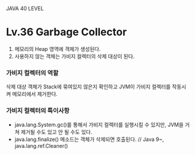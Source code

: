 JAVA 40 LEVEL
# Lv.36 Garbage Collector

1. 메모리의 Heap 영역에 객체가 생성된다.
2. 사용하지 않는 객체는 가비지 컬렉터의 삭제 대상이 된다.

### 가비지 컬렉터의 역할
삭제 대상 객체가 Stack에 묶여있지 않은지 확인하고 JVM이 가비지 컬렉터를 작동시켜 메모리에서 제거한다.


### 가비지 컬렉터의 특이사항
- java.lang.System.gc()를 통해서 가비지 컬렉터를 실행시킬 수 있지만, JVM을 거쳐 제거될 수도 있고 안 될 수도 있다.
- java.lang.finalize() 메소드는 객체가 삭제되면 호출된다. // Java 9~, java.lang.ref.Cleaner()